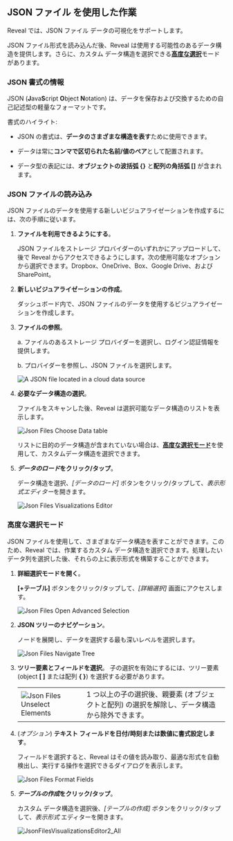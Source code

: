 ## JSON ファイル を使用した作業

Reveal では、JSON ファイル データの可視化をサポートします。

JSON ファイル形式を読み込んだ後、Reveal は使用する可能性のあるデータ構造を提供します。さらに、カスタム データ構造を選択できる[**高度な選択**](#json-advanced-selection)モードがあります。

### JSON 書式の情報

JSON (**J**ava**S**cript **O**bject **N**otation) は、データを保存および交換するための自己記述型の軽量なフォーマットです。

書式のハイライト:

  - JSON の書式は、**データのさまざまな構造を表す**ために使用できます。

  - データは常に**コンマで区切られた名前/値のペア**として配置されます。

  - データ型の表記には、**オブジェクトの波括弧 {}** と**配列の角括弧 \[\]** が含まれます。

### JSON ファイルの読み込み

JSON ファイルのデータを使用する新しいビジュアライゼーションを作成するには、次の手順に従います。

1.  **ファイルを利用できるようにする**。

    JSON ファイルをストレージ プロバイダーのいずれかにアップロードして、後で Reveal からアクセスできるようにします。次の使用可能なオプションから選択できます。Dropbox、OneDrive、Box、Google Drive、および SharePoint。

2.  **新しいビジュアライゼーションの作成**。

    ダッシュボード内で、JSON ファイルのデータを使用するビジュアライゼーションを作成します。

3.  **ファイルの参照**。

    a.  ファイルのあるストレージ プロバイダーを選択し、ログイン認証情報を提供します。

    b.  プロバイダーを参照し、JSON ファイルを選択します。

    ![A JSON file located in a cloud data source](images/json-files-locate-file.png)

4.  **必要なデータ構造の選択**。

    ファイルをスキャンした後、Reveal は選択可能なデータ構造のリストを表示します。

    ![Json Files Choose Data table](images/json-files-choose-data-structure.png)

    リストに目的のデータ構造が含まれていない場合は、[**高度な選択モード**](#json-advanced-selection)を使用して、カスタムデータ構造を選択できます。

5.  ***データのロード*をクリック/タップ**。

    データ構造を選択、*[データのロード]* ボタンをクリック/タップして、*表示形式エディター*を開きます。

    ![Json Files Visualizations Editor](images/JsonFilesVisualizationsEditor_All.png)

<a name='json-advanced-selection'></a>
### 高度な選択モード

JSON ファイルを使用して、さまざまなデータ構造を表すことができます。このため、Reveal では、作業するカスタム データ構造を選択できます。処理したいデータ列を選択した後、それらの上に表示形式を構築することができます。

1.  **詳細選択モードを開く**。

    **[+テーブル]** ボタンをクリック/タップして、*[詳細選択]* 画面にアクセスします。

    ![Json Files Open Advanced Selection](images/json-files-open-advanced-selection.png)

2.  **JSON ツリーのナビゲーション**。

    ノードを展開し、データを選択する最も深いレベルを選択します。

    ![Json Files Navigate Tree](images/json-files-navigate-tree.png)

3.  **ツリー要素とフィールドを選択**。
    子の選択を有効にするには、ツリー要素 (object **[ ]** または配列 **{ }**) を選択する必要があります。

    |                                                                             |                                                                                                                                           |
    | --------------------------------------------------------------------------- | ----------------------------------------------------------------------------------------------------------------------------------------- |
    | ![Json Files Unselect Elements](images/json-files-unselect-elements.png) | 1 つ以上の子の選択後、親要素 (オブジェクトと配列) の選択を解除し、データ構造から除外できます。 |


4.  (*オプション*) **テキスト フィールドを日付/時刻または数値に書式設定します**。

    フィールドを選択すると、Reveal はその値を読み取り、最適な形式を自動検出し、実行する操作を選択できるダイアログを表示します。

    ![Json Files Format Fields](images/json-files-format-fields.png)

5.  ***テーブルの作成*をクリック/タップ**。

    カスタム データ構造を選択後、*[テーブルの作成]* ボタンをクリック/タップして、*表示形式* エディターを開きます。

    ![JsonFilesVisualizationsEditor2\_All](images/json-files-visualizations-editor2.png)
